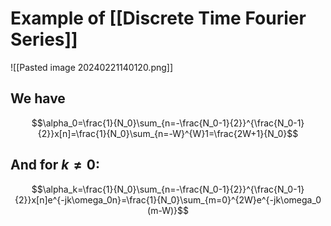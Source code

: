# Example of [[Discrete Time Fourier Series]]

![[Pasted image 20240221140120.png]]

## We have
$$\alpha_0=\frac{1}{N_0}\sum_{n=-\frac{N_0-1}{2}}^{\frac{N_0-1}{2}}x[n]=\frac{1}{N_0}\sum_{n=-W}^{W}1=\frac{2W+1}{N_0}$$
## And for $k\neq0$:
$$\alpha_k=\frac{1}{N_0}\sum_{n=-\frac{N_0-1}{2}}^{\frac{N_0-1}{2}}x[n]e^{-jk\omega_0n}=\frac{1}{N_0}\sum_{m=0}^{2W}e^{-jk\omega_0 (m-W)}$$

